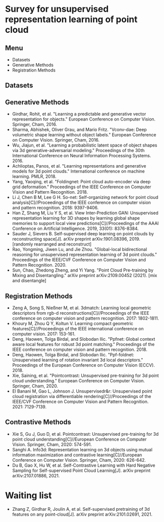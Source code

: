 # Survey for unsupervised representation learning of point cloud
## Menu
- Datasets
- Generative Methods
- Registration Methods
## Datasets
## Generative Methods
- Girdhar, Rohit, et al. "Learning a predictable and generative vector representation for objects." European Conference on Computer Vision. Springer, Cham, 2016.
- Sharma, Abhishek, Oliver Grau, and Mario Fritz. "Vconv-dae: Deep volumetric shape learning without object labels." European Conference on Computer Vision. Springer, Cham, 2016.
- Wu, Jiajun, et al. "Learning a probabilistic latent space of object shapes via 3d generative-adversarial modeling." Proceedings of the 30th International Conference on Neural Information Processing Systems. 2016.
- Achlioptas, Panos, et al. "Learning representations and generative models for 3d point clouds." International conference on machine learning. PMLR, 2018.
- Yang, Yaoqing, et al. "Foldingnet: Point cloud auto-encoder via deep grid deformation." Proceedings of the IEEE Conference on Computer Vision and Pattern Recognition. 2018.
- Li J, Chen B M, Lee G H. So-net: Self-organizing network for point cloud analysis[C]//Proceedings of the IEEE conference on computer vision and pattern recognition. 2018: 9397-9406.
- Han Z, Shang M, Liu Y S, et al. View Inter-Prediction GAN: Unsupervised representation learning for 3D shapes by learning global shape memories to support local view predictions[C]//Proceedings of the AAAI Conference on Artificial Intelligence. 2019, 33(01): 8376-8384.
- Sauder J, Sievers B. Self-supervised deep learning on point clouds by reconstructing space[J]. arXiv preprint arXiv:1901.08396, 2019. [randomly rearranged and reconstruct]
- Rao, Yongming, Jiwen Lu, and Jie Zhou. "Global-local bidirectional reasoning for unsupervised representation learning of 3d point clouds." Proceedings of the IEEE/CVF Conference on Computer Vision and Pattern Recognition. 2020.
- Sun, Chao, Zhedong Zheng, and Yi Yang. "Point Cloud Pre-training by Mixing and Disentangling." arXiv preprint arXiv:2109.00452 (2021). [mix and disentangle]

## Registration Methods
- Zeng A, Song S, Nießner M, et al. 3dmatch: Learning local geometric descriptors from rgb-d reconstructions[C]//Proceedings of the IEEE conference on computer vision and pattern recognition. 2017: 1802-1811.
- Khoury M, Zhou Q Y, Koltun V. Learning compact geometric features[C]//Proceedings of the IEEE international conference on computer vision. 2017: 153-161.
- Deng, Haowen, Tolga Birdal, and Slobodan Ilic. "Ppfnet: Global context aware local features for robust 3d point matching." Proceedings of the IEEE conference on computer vision and pattern recognition. 2018.
- Deng, Haowen, Tolga Birdal, and Slobodan Ilic. "Ppf-foldnet: Unsupervised learning of rotation invariant 3d local descriptors." Proceedings of the European Conference on Computer Vision (ECCV). 2018.
- Xie, Saining, et al. "Pointcontrast: Unsupervised pre-training for 3d point cloud understanding." European Conference on Computer Vision. Springer, Cham, 2020.
- El Banani M, Gao L, Johnson J. Unsupervisedr&r: Unsupervised point cloud registration via differentiable rendering[C]//Proceedings of the IEEE/CVF Conference on Computer Vision and Pattern Recognition. 2021: 7129-7139.

## Contrastive Methods
- Xie S, Gu J, Guo D, et al. Pointcontrast: Unsupervised pre-training for 3d point cloud understanding[C]//European Conference on Computer Vision. Springer, Cham, 2020: 574-591.
- Sanghi A. Info3d: Representation learning on 3d objects using mutual information maximization and contrastive learning[C]//European Conference on Computer Vision. Springer, Cham, 2020: 626-642.
- Du B, Gao X, Hu W, et al. Self-Contrastive Learning with Hard Negative Sampling for Self-supervised Point Cloud Learning[J]. arXiv preprint arXiv:2107.01886, 2021.

# Waiting list
- Zhang Z, Girdhar R, Joulin A, et al. Self-supervised pretraining of 3d features on any point-cloud[J]. arXiv preprint arXiv:2101.02691, 2021.
